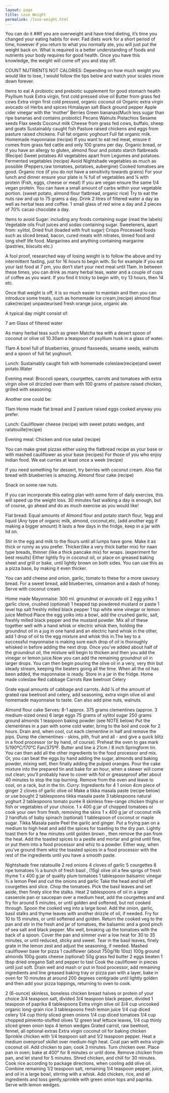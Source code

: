 ```yaml
---
layout: page
title: Lose Weight 
permalink: /lose-weight.html
---
```


You can do it
##If you are overweight and have tried dieting, it’s time you changed your eating habits for ever. Fad diets work for a short period of time, however if you return to what you normally ate, you will just put the weight back on. What is required is a better understanding of foods and nutrients your body requires for good health. Once you have this knowledge, the weight will come off you and stay off. 

COUNT NUTRIENTS NOT CALORIES:
Depending on how much weight you would like to lose, I would follow the tips below and watch your scales move down forever.

Items to eat
A probiotic and prebiotic supplement for good stomach health
Psyllium husk
Extra virgin, first cold pressed olive oil
Butter from grass fed cows
Extra virgin first cold pressed, organic coconut oil
Organic extra virgin avocado oil
Herbs and spices
Himalayan salt
Black ground pepper
Apple cider vinegar with the ‘mother’
Berries
Green bananas(Much less sugar than ripe bananas and contains probiotic)
Pecans
Walnuts
Pistachios
Sesame seeds
Flax seeds
Coconut milk
Cheese from grass fed cows, buffalo, sheep and goats
Sustainably caught fish
Pasture raised chickens and eggs from pasture raised chickens.
Full fat organic yoghourt
Full fat organic milk.
Homemade mayonnaise (recipe)
If you want to eat red meat, ensure it comes from grass fed cattle and only 100 grams per day.
Organic bread, or if you have an allergy to gluten, almond flour and potato starch flatbreads (Recipe)
Sweet potatoes
All vegetables apart from Legumes and potatoes.
Fermented vegetables (recipe)
Avoid Nightshade vegetables as much as possible (Peppers,raw tomatoes, potatoes, aubergine) Cooked tomatoes are good.
Organic rice (if you do not have a sensitivity towards grains)
For your lunch and dinner ensure your plate is ¾ full of vegetables and ¼ with protein (Fish, eggs, cheese or meat) If you are vegan ensure the same 1/4 vegan protein. You can have a small amount of carbs within your vegetable portion. (sweet potato, almond flour flatbread, organic rice)
Try to eat the nuts raw and up to 75 grams a day.
Drink 2 litres of filtered water a day as well as herbal teas and coffee.
1 small glass of red wine a day and 2 pieces of 70% cacao chocolate a day.

Items to avoid
Sugar: including any foods containing sugar (read the labels)
Vegetable oils
Fruit juices and sodas containing sugar.
Sweeteners, apart from: xylitol, 
Dried fruit (loaded with fruit sugar)
Crisps
Processed foods such as sliced bread, bacon, cured meats with nitrates, tinned food and long shelf life food.
Margarines and anything containing margarine (pastries, biscuits etc.)

A fool proof, researched way of losing weight is to follow the above and try intermittent fasting, just for 16 hours to begin with. So for example if you eat your last food at 7 pm, you don’t start your next meal until 11am. In between these times, you can drink as many herbal teas, water and a couple of cups of coffee as you want. If you find it tricky to begin with, try 13 hours, then 14 etc.

Once that weight is off, it is so much easier to maintain and then you can introduce some treats, such as homemade ice cream,(recipe) almond flour cake(recipe) unpasteurised fresh orange juice, organic ale.

A typical day might consist of:

7 am Glass of filtered water

As many herbal teas such as  green Matcha tea with a desert spoon of coconut or olive oil
10.30am a teaspoon of psyllium husk in a glass of water.

11am A bowl full of blueberries, ground flaxseeds, sesame seeds, walnuts and a spoon of full fat yoghourt.

Lunch: Sustainably caught fish with homemade coleslaw(recipe)and sweet potato.Water

Evening meal: Broccoli spears, courgettes, carrots  and tomatoes with extra virgin olive oil drizzled over them with 100 grams of pasture raised chicken, grilled with seasoning.

Another one could be:

11am Home made flat bread and 2 pasture raised eggs cooked anyway you prefer.

Lunch: Cauliflower cheese (recipe) with sweet potato wedges, and ratatouille(recipe)

Evening meal: Chicken and rice salad (recipe)

You can make great pizzas either using the flatbread recipe as your base or with mashed cauliflower as your base (recipes)
For those of you who enjoy Indian food. We eat curries at least once a week (recipe)

If you need something for dessert, try berries with coconut cream.
Also flat bread with blueberries is amazing.
Almond flour cake (recipe)

Snack on some raw nuts.

If you can incorporate this eating plan with some form of daily exercise, this will speed up the weight loss. 30 minutes fast walking a day is enough, but of course, go ahead and do as much exercise as you would like!

Flat bread: 
Equal amounts of Almond flour and potato starch flour,  1egg and liquid (Any type of organic milk, almond, coconut,etc, (add another egg if making a bigger amount) It lasts a few days in the fridge, keep in a jar with lid on.

Stir in the egg and milk to the flours until all lumps have gone. Make it as thick or runny as you prefer. Thicker(like a very thick batter mix) for naan type breads, thinner (like a thick pancake mix) for wraps. (experiment for best results)
Either lightly fry in coconut oil, or place on greased baking sheet and grill or bake, until lightly brown on both sides. 
You can use this as a pizza base, by making it even thicker.

You can add cheese and onion, garlic, tomato  to these for a more savoury bread. 
For a sweet bread, add blueberries, cinnamon and a dash of honey. Serve with coconut cream


Home made Mayonnaise:
300 ml. groundnut or avocado oil
2 egg yolks
1 garlic clove, crushed (optional)
1 heaped tsp powdered mustard or paste
1 level tsp salt
freshly milled black pepper
1 tsp white wine vinegar or lemon juice
Method
 Place the egg yolks into a bowl, add the crushed garlic, salt, freshly milled black pepper and the mustard powder. Mix all of these together well with a hand whisk or electric whisk then, holding the groundnut oil in a jug in one hand and an electric hand whisk in the other, add 1 drop of oil to the egg mixture and whisk this in.The key to a successful mayonnaise is making sure each drop of oil is thoroughly whisked in before adding the next drop. Once you've added about half of the groundnut oil, the mixture will begin to thicken and then you add the vinegar or lemon juice.Now you can add the remaining groundnut oil in larger drops. You can then begin pouring the olive oil in a very, very thin but steady stream, keeping the beaters going all the time. When all the oil has been added, the mayonnaise is ready. Store in a jar in the fridge.
Home made coleslaw
Red cabbage
Carrots
Raw beetroot
Celery

Grate equal amounts of cabbage and carrots. Add ¼ of the amount of grated raw beetroot and celery, add seasoning, extra virgin olive oil and homemade mayonnaise to taste. Can also add pine nuts, walnuts.


Almond flour cake
Serves: 8-1
approx. 375 grams clementines (approx. 3 medium-sized ones)
6 large eggs
75 grams of xylitol sugar
250 grams ground almonds
1 teaspoon baking powder (see NOTE below)
Put the clementines in a pan with some cold water, bring to the boil and cook for 2 hours. Drain and, when cool, cut each clementine in half and remove the pips. Dump the clementines - skins, pith, fruit and all - and give a quick blitz in a food processor (or by hand, of course). Preheat the oven to gas mark 5/190ºC/170°C Fan/375ºF. Butter and line a 21cm / 8 inch Springform tin.
You can then add all the other ingredients to the food processor and mix. Or, you can beat the eggs by hand adding the sugar, almonds and baking powder, mixing well, then finally adding the pulped oranges.
Pour the cake mixture into the prepared tin and bake for an hour, when a skewer will come out clean; you'll probably have to cover with foil or greaseproof after about 40 minutes to stop the top burning. Remove from the oven and leave to cool, on a rack, but in the tin. 
Curry:
Ingredients for 4
1 onion
4cm piece of ginger
2 cloves of garlic
olive oil
Make a tikka masala paste (recipe below) or use bought 2 tablespoons tikka masala paste
3 tablespoons natural yoghurt
2 tablespoons tomato purée
8 skinless free-range chicken thighs or fish or vegetables of your choice.
1 x 400 g jar of chopped tomatoes or cook your own from fresh, removing the skins
1 x 400 g jar of  coconut milk
2 handfuls of baby spinach (optional)
1 tablespoon of coconut or maple sugar.
Tikka Masala paste
 Peel the garlic and ginger. Put a frying pan on a medium to high heat and add the spices for toasting to the dry pan. Lightly toast them for a few minutes until golden brown , then remove the pan from the heat.
Add the toasted spices to a pestle and mortar and grind until fine, or put them into a food processor and whiz to a powder. Either way, when you’ve ground them whiz the toasted spices in a food processor with the rest of the ingredients until you have a smooth paste.

Nightshade free ratatouille
2 red onions
4 cloves of garlic
5 courgettes
8 ripe tomatoes
½ a bunch of fresh basil , (15g)
olive oil
a few sprigs of fresh thyme
1 x 400 g jar of quality plum tomatoes
1 tablespoon balsamic vinegar
½ a lemon
Peel and cut the onions and garlic  Take the head and tail off courgettes and slice. Chop the tomatoes. Pick the basil leaves and set aside, then finely slice the stalks.
Heat 2 tablespoons of oil in a large casserole pan or saucepan over a medium heat, add the courgettes and and fry for around 5 minutes, or until golden and softened, but not cooked through. Spoon the cooked veg into a large bowl.
Add the onion, garlic, basil stalks and thyme leaves with another drizzle of oil, if needed. Fry for 10 to 15 minutes, or until softened and golden.
Return the cooked veg to the pan and stir in the fresh and jar of tomatoes, the balsamic and a good pinch of sea salt and black pepper.
Mix well, breaking up the tomatoes with the back of a spoon. Cover the pan and simmer over a low heat for 30 to 35 minutes, or until reduced, sticky and sweet.
Tear in the basil leaves, finely grate in the lemon zest and adjust the seasoning, if needed. 
Mashed cauliflower base for pizza
1 cauliflower (about 750g/1lb 10oz)
100g ground almonds
100g goats cheese (optional)
50g grass fed butter
2 eggs beaten
1 tbsp dried oregano
Salt and pepper to tast
Cook the cauliflower in pieces until just soft. Drain well and mash or put in food processor, add remaining ingredients and line greased baking tray or pizza pan with a layer, bake in oven for 10 minutes at around 200 degrees centigrade until lightly golden and then add your pizza toppings, returning to oven to cook.
 
2 (6-ounce) skinless, boneless chicken breast halves or protein of your choice
3/4 teaspoon salt, divided
3/4 teaspoon black pepper, divided
1 teaspoon of paprika
8 tablespoons Extra virgin olive oil
3/4 cup uncooked organic long-grain rice
3 tablespoons fresh lemon juice
1/4 cup diced celery
1/4 cup thinly sliced green onions
1/4 cup diced tomatoes
1/4 cup chopped pimiento-stuffed olives
12 green leaf lettuce leaves, 
1/4 cup thinly sliced green onion tops
4 lemon wedges
Grated carrot, raw beetroot, fennel, all optional extras
Extra virgin coconut oil for baking chicken
Sprinkle chicken with 1/4 teaspoon salt and 1/2 teaspoon pepper. Heat a medium ovenproof skillet over medium-high heat. Coat pan with extra virgin coconut oil. Add chicken to pan; cook 3 minutes. Turn chicken over. Place pan in oven; bake at 400° for 8 minutes or until done. Remove chicken from pan, and let stand for 5 minutes. Shred chicken, and chill for 30 minutes. Cook rice according to package directions, when cooling add olive oil. Combine remaining 1/2 teaspoon salt, remaining 1/4 teaspoon pepper, juice, and oil in a large bowl, stirring with a whisk. Add chicken, rice, and all ingredients and toss gently,sprinkle with green onion tops and paprika. Serve with lemon wedges.
 
 




